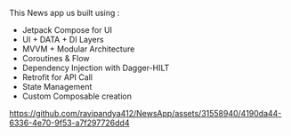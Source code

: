 This News app us built using :<br />
- Jetpack Compose for UI<br /> 
- UI + DATA + DI Layers<br />
- MVVM + Modular Architecture<br />
- Coroutines & Flow<br />
- Dependency Injection with Dagger-HILT<br />
- Retrofit for API Call<br />
- State Management<br />
- Custom Composable creation<br />

https://github.com/ravipandya412/NewsApp/assets/31558940/4190da44-6336-4e70-9f53-a7f297726dd4

